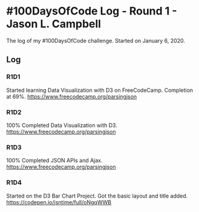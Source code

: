 # #100DaysOfCode Log - Round 1 - Jason L. Campbell

The log of my #100DaysOfCode challenge. Started on January 6, 2020.

## Log

### R1D1
Started learning Data Visualization with D3 on FreeCodeCamp. Completion at 69%. https://www.freecodecamp.org/parsingjson

### R1D2
100% Completed Data Visualization with D3. https://www.freecodecamp.org/parsingjson

### R1D3
100% Completed JSON APIs and Ajax. https://www.freecodecamp.org/parsingjson

### R1D4
Started on the D3 Bar Chart Project. Got the basic layout and title added. https://codepen.io/jsntime/full/oNgqWWB
